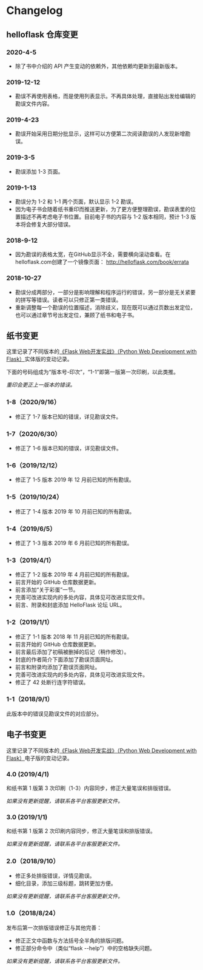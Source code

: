 # Changelog

## helloflask 仓库变更

### 2020-4-5

- 除了书中介绍的 API 产生变动的依赖外，其他依赖均更新到最新版本。

### 2019-12-12

* 勘误不再使用表格，而是使用列表显示。不再具体处理，直接贴出发给编辑的勘误文件内容。

### 2019-4-23

* 勘误开始采用日期分批显示，这样可以方便第二次阅读勘误的人发现新增勘误。

### 2019-3-5

* 勘误添加 1-3 页面。

### 2019-1-13

* 勘误分为 1-2 和 1-1 两个页面，默认显示 1-2 勘误。
* 因为电子书会随着纸书重印而推送更新，为了更方便整理勘误，勘误表里的位置描述不再考虑电子书位置。目前电子书的内容与 1-2 版本相同，预计 1-3 版本将会修复大部分错误。

### 2018-9-12

* 因为勘误的表格太宽，在GitHub显示不全，需要横向滚动查看。在helloflask.com创建了一个镜像页面： http://helloflask.com/book/errata

### 2018-10-27

* 勘误分成两部分，一部分是影响理解和程序运行的错误，另一部分是无关紧要的拼写等错误。读者可以只修正第一类错误。
* 重新调整每一个勘误的位置描述，消除歧义，现在既可以通过页数出发定位，也可以通过章节号出发定位，兼顾了纸书和电子书。

## 纸书变更

这里记录了不同版本的[《Flask Web开发实战》（Python Web Development with Flask）](http://helloflask.com/book)实体版的变动记录。

下面的号码组成为“版本号-印次”，“1-1”即第一版第一次印刷，以此类推。

*重印会更正上一版本的错误。*

### 1-8（2020/9/16）

* 修正了 1-7 版本已知的错误，详见勘误文件。

### 1-7（2020/6/30）

* 修正了 1-6 版本已知的错误，详见勘误文件。

### 1-6（2019/12/12）

* 修正了 1-5 版本 2019 年 12 月前已知的所有勘误。

### 1-5（2019/10/24）

* 修正了 1-4 版本 2019 年 10 月前已知的所有勘误。

### 1-4（2019/6/5）

* 修正了 1-3 版本 2019 年 6 月前已知的所有勘误。

### 1-3（2019/4/1）

* 修正了 1-2 版本 2019 年 4 月前已知的所有勘误。
* 前言开始的 GitHub 仓库数据更新。
* 前言添加“关于彩蛋”一节。
* 完善可改进实现内的多处内容，具体见可改进实现文件。
* 前言、附录和封底添加 HelloFlask 论坛 URL。

### 1-2（2019/1/1）

* 修正了 1-1 版本 2018 年 11 月前已知的所有勘误。
* 前言开始的 GitHub 仓库数据更新。
* 前言最后添加了初稿被删掉的后记（稍作修改）。
* 封底的作者简介下面添加了勘误页面网址。
* 前言和附录均添加了勘误页面网址。
* 完善可改进实现内的多处内容，具体见可改进实现文件。
* 修正了 42 处断行连字符错误。

### 1-1（2018/9/1）

此版本中的错误见勘误文件的对应部分。

## 电子书变更

这里记录了不同版本的[《Flask Web开发实战》（Python Web Development with Flask）](http://helloflask.com/book)电子版的变动记录。

### 4.0 (2019/4/1)

和纸书第 1 版第 3 次印刷（1-3）内容同步，修正大量笔误和排版错误。

*如果没有更新提醒，请联系各平台客服更新文件。*

### 3.0 (2019/1/1)

和纸书第 1 版第 2 次印刷内容同步，修正大量笔误和排版错误。

*如果没有更新提醒，请联系各平台客服更新文件。*

### 2.0（2018/9/10）

* 修正多处排版错误，详情见勘误。
* 细化目录，添加三级标题，跳转更加方便。

*如果没有更新提醒，请联系各平台客服更新文件。*

### 1.0（2018/8/24）

发布后第一次排版错误修正与其他完善：

* 修正正文中函数与方法括号全半角的排版问题。
* 修正部分命令中（类似“flask --help”）中的空格缺失问题。

*如果没有更新提醒，请联系各平台客服更新文件。*
